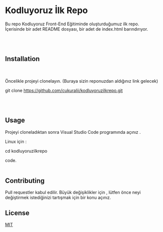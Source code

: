 # Kodluyoruz İlk Repo #

 Bu repo Kodluyoruz Front-End Eğitiminde oluşturduğumuz ilk repo. İçerisinde bir adet README dosyası, bir adet de index.html barındırıyor.

<br><br> 
 
## Installation
<br><br> 
Öncelikle projeyi clonelayın. (Buraya sizin reponuzdan aldığınız link gelecek)

git clone https://github.com/cukuralii/kodluyoruzilkrepo.git

<br><br> 

## Usage
 
Projeyi cloneladıktan sonra Visual Studio Code programında açınız .

Linux için :

cd kodluyoruzilkrepo

code.
<br><br> 
## Contributing

Pull requestler kabul edilir. Büyük değişiklikler için , lütfen önce neyi değiştirmek istediğinizi tartışmak için bir konu açınız.

## License

[MIT](www.linkedin.com/in/alicukur25)





